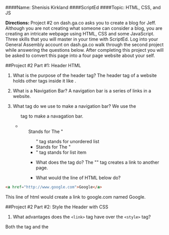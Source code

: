 ####Name: Shenisis Kirkland
####ScriptEd
####Topic: HTML, CSS, and JS

**Directions:** Project #2 on dash.ga.co asks you to create a blog for Jeff. Although you are not creating what someone can consider a blog, you are creating an intricate webpage using HTML, CSS and some JavaScript. Three skills that you will master in your time with ScriptEd. Log into your General Assembly account on dash.ga.co walk through the second project while answering the questions below. After completing this project you will be asked to convert this page into a four page website about your self.


##Project #2 Part #1: Header HTML
1. What is the purpose of the header tag?
 The header tag of a website holds other tags inside it like <body>.
2. What is a Navigation Bar?
 A navigation bar is a series of links in a website.
3. What tag do we use to make a navigation bar? 
 We use the <ul> tag to make a navagation bar.

4.  <ul> Stands for The "<ul>" tag stands for unordered list
    <li> Stands for The "<li>" tag stands for list item 

5. What does the <a> tag do?
The "<a>" tag creates a link to another page.

6. What would the line of HTML below do?

``` html
<a href="http://www.google.com">Google</a>
```
This line of html would create a link to google.com named Google.

##Project #2 Part #2: Style the Header with CSS

1. What advantages does the `<link>` tag have over the `<style>` tag?
 
 Both the <link> tag and the <style> tag are ways to include CSS in an html file. The <link> tag in particular accesses CSS from an external file instead of keeping it all written in the html like the <style> tag.

2. What is normalize.css?
 
 normalize.css is a CSS file that makes the code flexible to any browser. It renders all elements more consistently and in line with modern standards.

3. Why do we need to add a padding property to the `<ul>` tag?

  We needed to add the paddling property to the "<ul>" tag because the links were off-center after centering all the elements on the page. The browser compensated for the the bullet points, so we needed to add padding to counteract it and pad all sides.

4. What does the “inline” property do to a list of items?
 
 The "inline" property lines the list of items horizontally on the same line. They exist within the normal flow of text.

5. What do the following padding values do?

    padding: 25px 50px 75px 100px;
 These values create specific padding values for each side by controlling each side's paddling individually.
    * top padding is 25px
    * right padding is 50px
    * bottom padding is 75px
    * left padding is 100px

    padding: 20px;
 This value refers to all sides of the element because it's just one value.
    * top padding is 10px
    * right padding is 10px
    * bottom padding is 10px
    * left padding is 10px

6. What is the difference between padding and margin?
 Margin refers to the space outside and around an element. While padding refers the the space inside th element.

7. What did border-radius do to the square border around the image?
 The border-radius created the rounding effect on the border.

##Project #2 Part #3: Responsive Design and Javascript

1. Why is responsive design becoming a more important aspect to consider when making a website compared to ten years ago?
 Before ten years ago there were no smart phones, ipads, or tablets. Those new devices each have their own format. Responsive design allows these increasingly more popular devices to view the content as any other device.

2. Why is it important to center and narrow text on a webpage? (think visually)
  I think it's important for you to center the text because if it's centered and narrow it's within line-of-sight which makes it easier to read.

3. What does this line of HTML do to an object? `margin: 0 auto;`
  This line of HTML creates 0 margin on the top and bottom of the element and auto margin on the left and right. It centers the element to the center of the page.

4. How does using `max-width` instead of `width` improve the readability of any webpage?
  By using "max-width" instead of "width" it tells the a program to activate with a limit of width or max-width. This allows browsers with lesser widths to be able to read it.

5. The media query to the below  will not be activated unless…

    ``` css
@media (max-width: 500px) {
    body {
        background: red;
    }
}
    ```
    
This media query will not be activated unless the browser is smaller than 500px.

6. What does each digit of this Hexidecimal Color Code represent? #E78

 E represents a high level of red

 7 represents a level of greeness

 8 represents a level of blueness

7. What is the Hex Color Code for true purple?  #609

8. Javascript is the programming language that allows websites to be interactive.

9. This tag allows us to add JavaScript into any webpage? <script> </script>

10. What is an event?
An event is one result of using your mouse.

11. How does JavaScript use events?
Javascript uses events to listen to specific events and takes action when it happens.

**Activity** Copy all the text from your project so far into a new JS Bin workspace. From there you can change the site to an “About Me” website about yourself. To do this you will need to do the following:

- Manipulate much of the text and tags to represent yourself… Not Jeff

- Make sure that your "Like" button functions. If it does not work ask a teacher for guidance.



